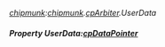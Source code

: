 _[chipmunk](../../modules/chipmunk/chipmunk-module.md):[chipmunk](../../modules/chipmunk/chipmunk-module.md).[cpArbiter](../../modules/chipmunk/chipmunk-cparbiter.md).UserData_
##### Property UserData:[cpDataPointer](../../modules/chipmunk/chipmunk-cpdatapointer.md)
